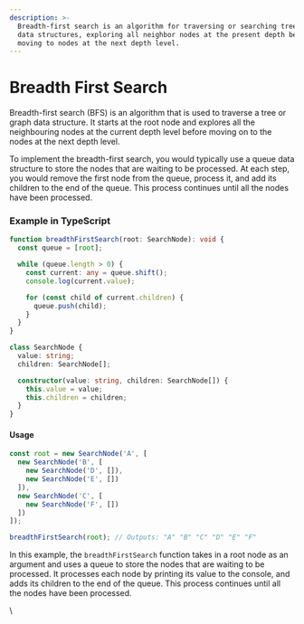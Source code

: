 ```yaml
---
description: >-
  Breadth-first search is an algorithm for traversing or searching tree or graph
  data structures, exploring all neighbor nodes at the present depth before
  moving to nodes at the next depth level.
---
```


# Breadth First Search

Breadth-first search (BFS) is an algorithm that is used to traverse a tree or graph data structure. It starts at the root node and explores all the neighbouring nodes at the current depth level before moving on to the nodes at the next depth level.

To implement the breadth-first search, you would typically use a queue data structure to store the nodes that are waiting to be processed. At each step, you would remove the first node from the queue, process it, and add its children to the end of the queue. This process continues until all the nodes have been processed.

### Example in TypeScript

```typescript
function breadthFirstSearch(root: SearchNode): void {
  const queue = [root];

  while (queue.length > 0) {
    const current: any = queue.shift();
    console.log(current.value);

    for (const child of current.children) {
      queue.push(child);
    }
  }
}

class SearchNode {
  value: string;
  children: SearchNode[];

  constructor(value: string, children: SearchNode[]) {
    this.value = value;
    this.children = children;
  }
}
```

#### Usage

```typescript
const root = new SearchNode('A', [
  new SearchNode('B', [
    new SearchNode('D', []),
    new SearchNode('E', [])
  ]),
  new SearchNode('C', [
    new SearchNode('F', [])
  ])
]);

breadthFirstSearch(root); // Outputs: "A" "B" "C" "D" "E" "F"
```

In this example, the `breadthFirstSearch` function takes in a root node as an argument and uses a queue to store the nodes that are waiting to be processed. It processes each node by printing its value to the console, and adds its children to the end of the queue. This process continues until all the nodes have been processed.

\
